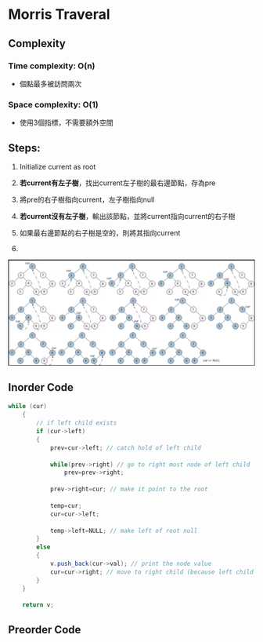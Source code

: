 # Morris Traveral
## Complexity
### Time complexity: O(n)
- 個點最多被訪問兩次
### Space complexity: O(1)
- 使用3個指標，不需要額外空間
## Steps:
1. Initialize current as root
2. **若current有左子樹**，找出current左子樹的最右邊節點，存為pre
3. 將pre的右子樹指向current，左子樹指向null

4. **若current沒有左子樹**，輸出該節點，並將current指向current的右子樹
5. 如果最右邊節點的右子樹是空的，則將其指向current
6. 
![alt text](image.png)
## Inorder Code
```java 
while (cur)
    {
        // if left child exists
        if (cur->left)
        {
            prev=cur->left; // catch hold of left child
           
            while(prev->right) // go to right most node of left child
                prev=prev->right;
        
            prev->right=cur; // make it point to the root

            temp=cur;
            cur=cur->left;

            temp->left=NULL; // make left of root null
        }
        else
        {
            v.push_back(cur->val); // print the node value
            cur=cur->right; // move to right child (because left child doesn't exist)
        }
    }

    return v;
```
## Preorder Code
```java